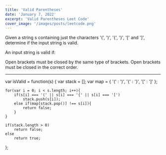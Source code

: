 ```yaml
---
title: 'Valid Parentheses'
date: 'January 7, 2022'
excerpt: 'Valid Parentheses Leet Code'
cover_image: '/images/posts/leetcode.png'
---
```


Given a string s containing just the characters '(', ')', '{', '}', '[' and ']', determine if the input string is valid.

An input string is valid if:

Open brackets must be closed by the same type of brackets.
Open brackets must be closed in the correct order.

<hr></hr>

var isValid = function(s) {
    var stack = [];
    var map = {
        '(' : ')',
        '{' : '}',
        '[' : ']'
    };
    
    for(var i = 0; i < s.length; i++){
        if(s[i] === '(' || s[i] === '{' || s[i] === '[')
            stack.push(s[i]);
        else if(map[stack.pop()] !== s[i]){
            return false;
        }
    }
    
    if(stack.length > 0)
        return false;
    else
        return true;
};

